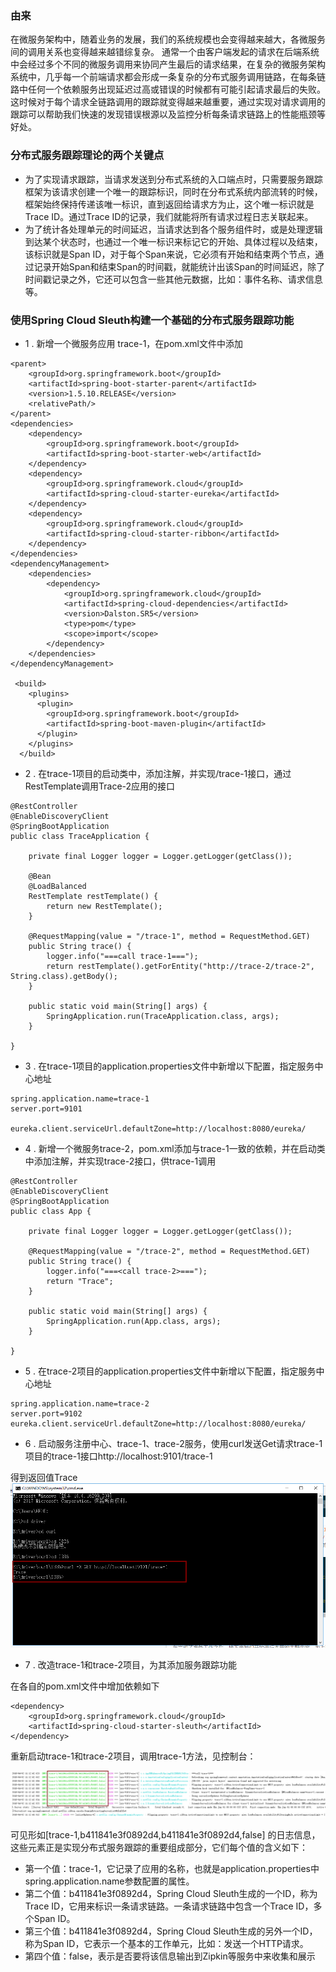 ### 由来
在微服务架构中，随着业务的发展，我们的系统规模也会变得越来越大，各微服务间的调用关系也变得越来越错综复杂。
通常一个由客户端发起的请求在后端系统中会经过多个不同的微服务调用来协同产生最后的请求结果，在复杂的微服务架构系统中，几乎每一个前端请求都会形成一条复杂的分布式服务调用链路，在每条链路中任何一个依赖服务出现延迟过高或错误的时候都有可能引起请求最后的失败。
这时候对于每个请求全链路调用的跟踪就变得越来越重要，通过实现对请求调用的跟踪可以帮助我们快速的发现错误根源以及监控分析每条请求链路上的性能瓶颈等好处。

### 分布式服务跟踪理论的两个关键点

- 为了实现请求跟踪，当请求发送到分布式系统的入口端点时，只需要服务跟踪框架为该请求创建一个唯一的跟踪标识，同时在分布式系统内部流转的时候，框架始终保持传递该唯一标识，直到返回给请求方为止，这个唯一标识就是Trace ID。通过Trace ID的记录，我们就能将所有请求过程日志关联起来。
- 为了统计各处理单元的时间延迟，当请求达到各个服务组件时，或是处理逻辑到达某个状态时，也通过一个唯一标识来标记它的开始、具体过程以及结束，该标识就是Span ID，对于每个Span来说，它必须有开始和结束两个节点，通过记录开始Span和结束Span的时间戳，就能统计出该Span的时间延迟，除了时间戳记录之外，它还可以包含一些其他元数据，比如：事件名称、请求信息等。

### 使用Spring Cloud Sleuth构建一个基础的分布式服务跟踪功能

- 1 . 新增一个微服务应用 trace-1，在pom.xml文件中添加

```
<parent>
    <groupId>org.springframework.boot</groupId>
    <artifactId>spring-boot-starter-parent</artifactId>
   	<version>1.5.10.RELEASE</version>
    <relativePath/> 
</parent>
<dependencies>
    <dependency>
        <groupId>org.springframework.boot</groupId>
        <artifactId>spring-boot-starter-web</artifactId>
    </dependency>
    <dependency>
        <groupId>org.springframework.cloud</groupId>
        <artifactId>spring-cloud-starter-eureka</artifactId>
    </dependency>
    <dependency>
        <groupId>org.springframework.cloud</groupId>
        <artifactId>spring-cloud-starter-ribbon</artifactId>
    </dependency>
</dependencies>
<dependencyManagement>
   	<dependencies>
   		<dependency>
   			<groupId>org.springframework.cloud</groupId>
   			<artifactId>spring-cloud-dependencies</artifactId>
   			<version>Dalston.SR5</version>
   			<type>pom</type>
   			<scope>import</scope>
   		</dependency>
   	</dependencies>
</dependencyManagement>

 <build>
    <plugins>
      <plugin>
        <groupId>org.springframework.boot</groupId>
        <artifactId>spring-boot-maven-plugin</artifactId>
      </plugin>
    </plugins>
  </build>
```
- 2 . 在trace-1项目的启动类中，添加注解，并实现/trace-1接口，通过RestTemplate调用Trace-2应用的接口

```
@RestController
@EnableDiscoveryClient
@SpringBootApplication
public class TraceApplication {

    private final Logger logger = Logger.getLogger(getClass());

    @Bean
    @LoadBalanced
    RestTemplate restTemplate() {
    	return new RestTemplate();
    }

    @RequestMapping(value = "/trace-1", method = RequestMethod.GET)
    public String trace() {
    	logger.info("===call trace-1===");
    	return restTemplate().getForEntity("http://trace-2/trace-2", String.class).getBody();
    }

    public static void main(String[] args) {
    	SpringApplication.run(TraceApplication.class, args);
    }

}
```
- 3 . 在trace-1项目的application.properties文件中新增以下配置，指定服务中心地址

```
spring.application.name=trace-1
server.port=9101

eureka.client.serviceUrl.defaultZone=http://localhost:8080/eureka/
```

- 4 . 新增一个微服务trace-2，pom.xml添加与trace-1一致的依赖，并在启动类中添加注解，并实现trace-2接口，供trace-1调用

```
@RestController
@EnableDiscoveryClient
@SpringBootApplication
public class App {

    private final Logger logger = Logger.getLogger(getClass());

    @RequestMapping(value = "/trace-2", method = RequestMethod.GET)
    public String trace() {
        logger.info("===<call trace-2>===");
        return "Trace";
    }

    public static void main(String[] args) {
        SpringApplication.run(App.class, args);
    }

}
```

- 5 . 在trace-2项目的application.properties文件中新增以下配置，指定服务中心地址

```
spring.application.name=trace-2
server.port=9102
eureka.client.serviceUrl.defaultZone=http://localhost:8080/eureka/
```
- 6 . 启动服务注册中心、trace-1、trace-2服务，使用curl发送Get请求trace-1项目的trace-1接口http://localhost:9101/trace-1

得到返回值Trace
![](image/trace-1.png)

- 7 . 改造trace-1和trace-2项目，为其添加服务跟踪功能

在各自的pom.xml文件中增加依赖如下

```
<dependency>
	<groupId>org.springframework.cloud</groupId>
	<artifactId>spring-cloud-starter-sleuth</artifactId>
</dependency>
```

重新启动trace-1和trace-2项目，调用trace-1方法，见控制台：

![](image/trace1-2.png)

可见形如[trace-1,b411841e3f0892d4,b411841e3f0892d4,false] 的日志信息，这些元素正是实现分布式服务跟踪的重要组成部分，它们每个值的含义如下：

- 第一个值：trace-1，它记录了应用的名称，也就是application.properties中spring.application.name参数配置的属性。
- 第二个值：b411841e3f0892d4，Spring Cloud Sleuth生成的一个ID，称为Trace ID，它用来标识一条请求链路。一条请求链路中包含一个Trace ID，多个Span ID。
- 第三个值：b411841e3f0892d4，Spring Cloud Sleuth生成的另外一个ID，称为Span ID，它表示一个基本的工作单元，比如：发送一个HTTP请求。
- 第四个值：false，表示是否要将该信息输出到Zipkin等服务中来收集和展示
